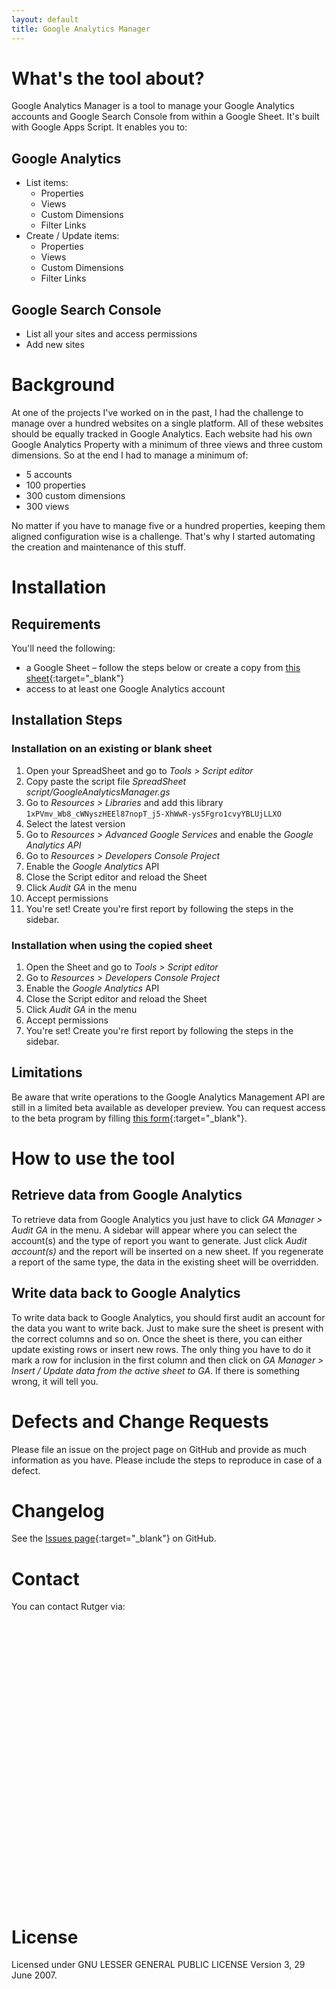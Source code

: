 ```yaml
---
layout: default
title: Google Analytics Manager
---
```


# What's the tool about?
Google Analytics Manager is a tool to manage your Google Analytics accounts and Google Search Console from within a Google Sheet. It's built with Google Apps Script.
It enables you to:

## Google Analytics
* List items:
   * Properties
   * Views
   * Custom Dimensions
   * Filter Links
* Create / Update items:
   * Properties
   * Views
   * Custom Dimensions
   * Filter Links

## Google Search Console
* List all your sites and access permissions
* Add new sites 


# Background
At one of the projects I've worked on in the past, I had the challenge to manage over a hundred websites on a single platform. All of these websites should be equally tracked in Google Analytics. Each website had his own Google Analytics Property with a minimum of three views and three custom dimensions. So at the end I had to manage a minimum of:

* 5 accounts
* 100 properties
* 300 custom dimensions
* 300 views

No matter if you have to manage five or a hundred properties, keeping them aligned configuration wise is a challenge. That's why I started automating the creation and maintenance of this stuff.

# Installation

## Requirements

You'll need the following:

* a Google Sheet – follow the steps below or create a copy from [this sheet](https://docs.google.com/spreadsheets/d/1QrJzquookyryTLuKEI2BoX822jAVcSlg9ExqVw1Eywc/copy){:target="_blank"}
* access to at least one Google Analytics account

## Installation Steps

### Installation on an existing or blank sheet

1. Open your SpreadSheet and go to *Tools > Script editor*
2. Copy paste the script file *SpreadSheet script/GoogleAnalyticsManager.gs*
3. Go to *Resources > Libraries* and add this library `1xPVmv_Wb8_cWNyszHEEl87nopT_j5-XhWwR-ys5Fgro1cvyYBLUjLLXO`
4. Select the latest version
5. Go to *Resources > Advanced Google Services* and enable the *Google Analytics API*
6. Go to *Resources > Developers Console Project*
7. Enable the *Google Analytics* API
8. Close the Script editor and reload the Sheet
9. Click *Audit GA* in the menu
10. Accept permissions
11. You're set! Create you're first report by following the steps in the sidebar.

### Installation when using the copied sheet

1. Open the Sheet and go to *Tools > Script editor*
2. Go to *Resources > Developers Console Project*
3. Enable the *Google Analytics* API
4. Close the Script editor and reload the Sheet
5. Click *Audit GA* in the menu
6. Accept permissions
7. You're set! Create you're first report by following the steps in the sidebar.

## Limitations

Be aware that write operations to the Google Analytics Management API are still in a limited beta available as developer preview. You can request access to the beta program by filling [this form](https://docs.google.com/a/procurios.eu/forms/d/e/1FAIpQLSf01NWo9R-SOHLKDUH0U4gWHNDBIY-gEI-zqBMG1Hyh3_hHZw/viewform){:target="_blank"}.

# How to use the tool

## Retrieve data from Google Analytics

To retrieve data from Google Analytics you just have to click *GA Manager > Audit GA* in the menu. A sidebar will appear where you can select the account(s) and the type of report you want to generate.
Just click *Audit account(s)* and the report will be inserted on a new sheet. If you regenerate a report of the same type, the data in the existing sheet will be overridden.

## Write data back to Google Analytics

To write data back to Google Analytics, you should first audit an account for the data you want to write back. Just to make sure the sheet is present with the correct columns and so on.
Once the sheet is there, you can either update existing rows or insert new rows. The only thing you have to do it mark a row for inclusion in the first column and then click on *GA Manager > Insert / Update data from the active sheet to GA*.
If there is something wrong, it will tell you.

# Defects and Change Requests

Please file an issue on the project page on GitHub and provide as much information as you have. Please include the steps to reproduce in case of a defect.

# Changelog

See the [Issues page](https://github.com/rmeekers/Google-Analytics-Manager/issues?q=is%3Aissue+is%3Aclosed){:target="_blank"} on GitHub.

# Contact

You can contact Rutger via:

<a href="https://twitter.com/rutgermeekers" target="_blank" class="icon-link">
    <svg class="icon icon-twitter">
        <use xlink:href="#icon-twitter" />
    </svg>
</a>
<a href="https://github.com/rmeekers" target="_blank" class="icon-link">
    <svg class="icon icon-github">
        <use xlink:href="#icon-github" />
    </svg>
</a>
<a href="https://linkedin.com/in/rutgermeekers" target="_blank" class="icon-link">
    <svg class="icon icon-linkedin">
        <use xlink:href="#icon-linkedin" />
    </svg>
</a>

# License
Licensed under GNU LESSER GENERAL PUBLIC LICENSE Version 3, 29 June 2007.
